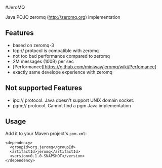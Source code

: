 
#JeroMQ

Java POJO zeromq (http://zeromq.org) implementation

## Features

* based on zeromq-3
* tcp:// protocol is compatible with zeromq
* not too bad performance compared to zeromq
 * 2M messages (100B) per sec
 * [Performance][https://github.com/miniway/jeromq/wiki/Perfomance] 
* exactly same develope experience with zeromq

## Not supported Features
* ipc:// protocol. Java doesn't support UNIX domain socket.
* pgm:// protocol. Cannot find a pgm Java implementation

## Usage

Add it to your Maven project's `pom.xml`:

    <dependency>
      <groupId>org.jeromq</groupId>
      <artifactId>jeromq</artifactId>
      <version>0.1.0-SNAPSHOT</version>
    </dependency>

